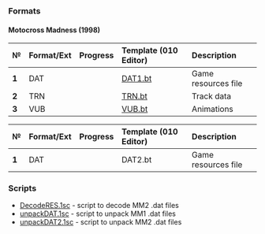 
### Formats
#### Motocross Madness (1998)

| № | Format/Ext | Progress   | Template (010 Editor) |  Description   |
| :-- | :------- | :-- | :-- | :-- | 
|  **1**  | DAT  |    | [DAT1.bt](https://github.com/AlexKimov/motocross-madness-file-formats/blob/master/templates/DAT1.bt) | Game resources file  |
|  **2**  | TRN  |    | [TRN.bt](https://github.com/AlexKimov/motocross-madness-file-formats/blob/master/templates/TRN.bt) | Track data  |
|  **3**  | VUB   |    | [VUB.bt](https://github.com/AlexKimov/motocross-madness-file-formats/blob/master/templates/VUB.bt) | Animations |

| № | Format/Ext | Progress   | Template (010 Editor) |  Description   |
| :-- | :------- | :-- | :-- | :-- | 
|  **1**  |  DAT  |    | DAT2.bt | Game resources file  |
### Scripts
* [DecodeRES.1sc](https://github.com/AlexKimov/motocross-madness-file-formats/blob/master/scripts/DecodeRES.1sc) - script to decode MM2 .dat files
* [unpackDAT.1sc](https://github.com/AlexKimov/motocross-madness-file-formats/blob/master/scripts/unpackDAT.1sc) - script to unpack MM1 .dat files
* [unpackDAT2.1sc](https://github.com/AlexKimov/motocross-madness-file-formats/blob/master/scripts/unpackDAT2.1sc) - script to unpack MM2 .dat files
